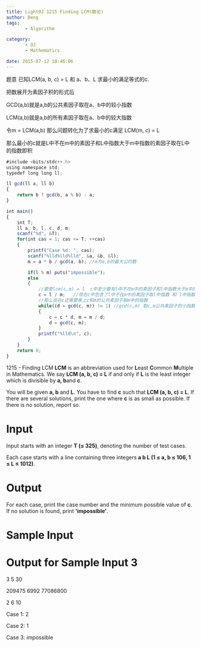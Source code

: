 ```yaml
---
title: LightOJ 1215 Finding LCM(数论)
author: Deng
tags: 
       - Algorithm

category: 
       - OJ
       - Mathematics

date: 2015-07-12 10:46:06
---
```

题意 已知LCM(a, b, c) = L 和 a、b、L 求最小的满足等式的c.

把数展开为素因子积的形式后

GCD(a,b)就是a,b的公共素因子取在a、b中的较小指数

LCM(a,b)就是a,b的所有素因子取在a、b中的较大指数

令m = LCM(a,b) 那么问题转化为了求最小的c满足 LCM(m, c) = L

那么最小的c就是L中不在m中的素因子和L中指数大于m中指数的素因子取在L中的指数即积

```js 
#include <bits/stdc++.h>
using namespace std;
typedef long long ll;

ll gcd(ll a, ll b)
{
    return b ? gcd(b, a % b) : a;
}

int main()
{
    int T;
    ll a, b, l, c, d, m;
    scanf("%d", &T);
    for(int cas = 1; cas <= T; ++cas)
    {
        printf("Case %d: ", cas);
        scanf("%lld%lld%lld", &a, &b, &l);
        m = a * b / gcd(a, b); //m为a,b的最大公约数

        if(l % m) puts("impossible");
        else
        {
            //要使lcm(c,m) = l  c中至少要有l中不在m中的素因子和l中指数大于m中的素因子取在l中的指数
            c = l / m;   //现在c中包含了l中不在m中的素因子取l中指数 和 l中指数大于m中的素因子取指数差
            //那么现在c还需要乘上c和m的公共素因子取m中的指数
            while((d = gcd(c, m)) != 1) //gcd(c,m) 取c,m公共素因子的小指数积
            {
                c = c * d, m = m / d;
                d = gcd(c, m);
            }
            printf("%lld\n", c);
        }
    }
    return 0;
}
```

1215 - Finding LCM
**LCM** is an abbreviation used for **L**east **C**ommon **M**ultiple in Mathematics. We say **LCM (a, b, c) = L** if and only if **L** is the least integer which is divisible by **a, b**and **c**.

You will be given **a, b** and **L**. You have to find **c** such that **LCM (a, b, c) = L**. If there are several solutions, print the one where **c** is as small as possible. If there is no solution, report so.

# Input

Input starts with an integer **T (≤ 325)**, denoting the number of test cases.

Each case starts with a line containing three integers **a b L (1 ≤ a, b ≤ 106, 1 ≤ L ≤ 1012)**.

# Output

For each case, print the case number and the minimum possible value of **c**. If no solution is found, print **'impossible'**.
# Sample Input

 
# Output for Sample Input 3

3 5 30

209475 6992 77086800

2 6 10
 
Case 1: 2

Case 2: 1

Case 3: impossible